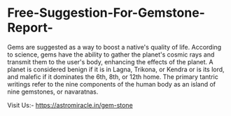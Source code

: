 # Free-Suggestion-For-Gemstone-Report-
Gems are suggested as a way to boost a native's quality of life. According to science, gems have the ability to gather the planet's cosmic rays and transmit them to the user's body, enhancing the effects of the planet. A planet is considered benign if it is in Lagna, Trikona, or Kendra or is its lord, and malefic if it dominates the 6th, 8th, or 12th home. The primary tantric writings refer to the nine components of the human body as an island of nine gemstones, or navaratnas. 

Visit Us:- https://astromiracle.in/gem-stone
